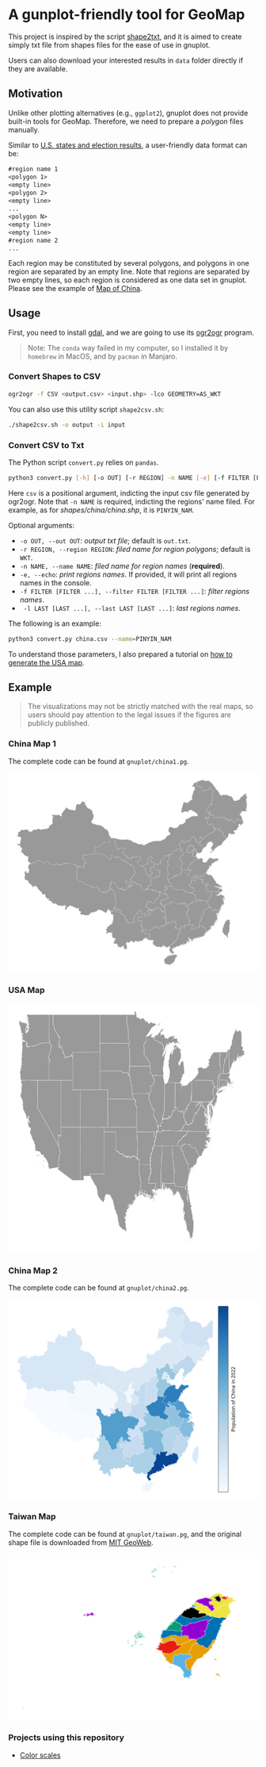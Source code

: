 # A gunplot-friendly tool for GeoMap
This project is inspired by the script [shape2txt](http://www.gnuplotting.org/code/shape2txt), and it is aimed to create simply txt file from shapes files for the ease of use in gnuplot.

Users can also download your interested results in `data` folder directly if they are available.

## Motivation
Unlike other plotting alternatives (e.g., `ggplot2`), gnuplot does not provide built-in tools for GeoMap. Therefore, we need to prepare a *polygon* files manually.

Similar to [U.S. states and election results](http://www.gnuplotting.org/us-states-and-election-results/), a user-friendly data format can be:

```
#region name 1
<polygon 1>
<empty line>
<polygon 2>
<empty line>
...
<polygon N>
<empty line>
<empty line>
#region name 2
...
```
Each region may be constituted by several polygons, and polygons in one region are separated by an empty line. Note that regions are separated by two empty lines, so each region is considered as one data set in gnuplot. Please see the example of [Map of China](data/china.txt).

## Usage

First, you need to install [gdal](https://www.gdal.org/), and we are going to use its [ogr2ogr](https://gdal.org/programs/ogr2ogr.html) program.

> Note: The `conda` way failed in my computer, so I installed it by `homebrew` in MacOS, and by `pacman` in Manjaro.

### Convert Shapes to CSV

```bash
ogr2ogr -f CSV <output.csv> <input.shp> -lco GEOMETRY=AS_WKT
```

You can also use this utility script `shape2csv.sh`:

```bash
./shape2csv.sh -o output -i input
```

### Convert CSV to Txt

The Python script `convert.py` relies on `pandas`.

```bash
python3 convert.py [-h] [-o OUT] [-r REGION] -n NAME [-e] [-f FILTER [FILTER ...]] [-l LAST [LAST ...]] csv
```

Here `csv` is a positional argument, indicting the input csv file generated by ogr2ogr. Note that `-n NAME` is required, indicting the regions' name filed. For example, as for *shapes/china/china.shp*, it is `PINYIN_NAM`.

Optional arguments:

- `-o OUT, --out OUT`: *output txt file*; default is `out.txt`.
- `-r REGION, --region REGION`: *filed name for region polygons*; default is `WKT`.
- `-n NAME, --name NAME`: *filed name for region names* (**required**).
- `-e, --echo`: *print regions names*. If provided, it will print all regions names in the console.
- `-f FILTER [FILTER ...], --filter FILTER [FILTER ...]`: *filter regions names*.
- ` -l LAST [LAST ...], --last LAST [LAST ...]`: *last regions names*.

The following is an example:

```bash
python3 convert.py china.csv --name=PINYIN_NAM
```

To understand those parameters, I also prepared a tutorial on [how to generate the USA map](shapes).

## Example

> The visualizations may not be strictly matched with the real maps, so users should pay attention to the legal issues if the figures are publicly published.

### China Map 1
The complete code can be found at `gnuplot/china1.pg`.

![china1](gnuplot/china1.svg)

### USA Map

![usa](shapes/usa.png)

### China Map 2

The complete code can be found at `gnuplot/china2.pg`.

![china2](gnuplot/china2.svg)

### Taiwan Map

The complete code can be found at `gnuplot/taiwan.pg`, and the original shape file is downloaded from [MIT GeoWeb](https://geodata.mit.edu/catalog/stanford-fn648mm8787).

![taiwan](gnuplot/taiwan.svg)

### Projects using this repository
- [Color scales](https://chenzhongpu.github.io/gnuplot/fundamental/color.html)